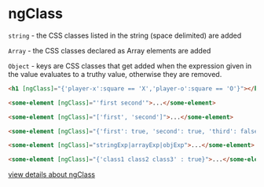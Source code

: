 # ngClass

`string` - the CSS classes listed in the string (space delimited) are added

`Array` - the CSS classes declared as Array elements are added

`Object` - keys are CSS classes that get added when the expression given in the value evaluates to a truthy value, otherwise they are removed.

```html
<h1 [ngClass]="{'player-x':square == 'X','player-o':square == 'O'}"></h1>
```


```html
<some-element [ngClass]="'first second'">...</some-element>

<some-element [ngClass]="['first', 'second']">...</some-element>

<some-element [ngClass]="{'first': true, 'second': true, 'third': false}">...</some-element>

<some-element [ngClass]="stringExp|arrayExp|objExp">...</some-element>

<some-element [ngClass]="{'class1 class2 class3' : true}">...</some-element>
```



[view details about ngClass](https://angular.io/api/common/NgClass)